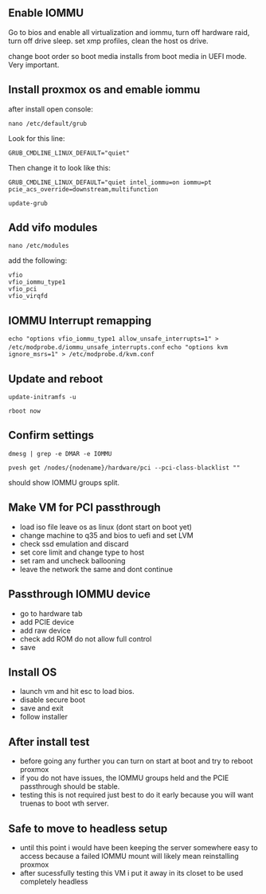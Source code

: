 ## Enable IOMMU
Go to bios and enable all virtualization and iommu, turn off hardware raid, turn off drive sleep. set xmp profiles, clean the host os drive.

change boot order so boot media installs from boot media in UEFI mode. Very important.

## Install proxmox os and emable iommu
after install open console:

`nano /etc/default/grub`

Look for this line:
```
GRUB_CMDLINE_LINUX_DEFAULT="quiet"
```

Then change it to look like this:
```
GRUB_CMDLINE_LINUX_DEFAULT="quiet intel_iommu=on iommu=pt pcie_acs_override=downstream,multifunction
```
`update-grub`

## Add vifo modules
`nano /etc/modules`

add the following:
```
vfio
vfio_iommu_type1
vfio_pci
vfio_virqfd
```

## IOMMU Interrupt remapping 
`echo "options vfio_iommu_type1 allow_unsafe_interrupts=1" > /etc/modprobe.d/iommu_unsafe_interrupts.conf`
`echo "options kvm ignore_msrs=1" > /etc/modprobe.d/kvm.conf`

## Update and reboot
`update-initramfs -u`

`rboot now`

## Confirm settings
`dmesg | grep -e DMAR -e IOMMU`

`pvesh get /nodes/{nodename}/hardware/pci --pci-class-blacklist ""`

should show IOMMU groups split.

## Make VM for PCI passthrough
- load iso file leave os as linux (dont start on boot yet)
- change machine to q35 and bios to uefi and set LVM
- check ssd emulation and discard
- set core limit and change type to host
- set ram and uncheck ballooning
- leave the network the same and dont continue

## Passthrough IOMMU device
- go to hardware tab
- add PCIE device
- add raw device
- check add ROM do not allow full control
- save

## Install OS
- launch vm and hit esc to load bios.
- disable secure boot
- save and exit
- follow installer

## After install test 
- before going any further you can turn on start at boot and try to reboot proxmox
- if you do not have issues, the IOMMU groups held and the PCIE passthrough should be stable.
- testing this is not required just best to do it early because you will want truenas to boot wth server.

## Safe to move to headless setup
- until this point i would have been keeping the server somewhere easy to access because a failed IOMMU mount will likely mean reinstalling proxmox
- after sucessfully testing this VM i put it away in its closet to be used completely headless
